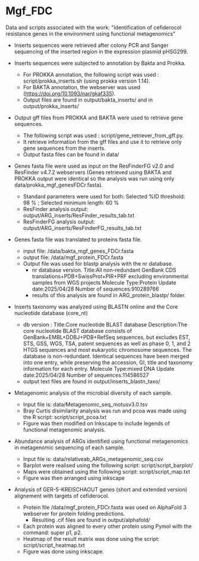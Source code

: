 # Mgf_FDC
Data and scripts associated with the work: "Identification of cefiderocol resistance genes in the environment using functional metagenomics"


- Inserts sequences were retrieved after colony PCR and Sanger sequencing of the inserted region in the expression plasmid pHSG299.

- Inserts sequences were subjected to annotation by Bakta and Prokka.
	- For PROKKA annotation, the following script was used : script/prokka_inserts.sh (using prokka version 1.14).
	- For BAKTA annotation, the webserver was used (https://doi.org/10.1093/nar/gkaf335).
	- Output files are found in output/bakta_inserts/ and in output/prokka_inserts/

- Output gff files from PROKKA and BAKTA were used to retrieve gene sequences. 
	- The following script was used : script/gene_retriever_from_gff.py. 
	- It retrieve information from the gff files and use it to retrieve only gene sequences from the inserts.
	- Output fasta files can be found in data/

- Genes fasta file were used as input on the ResFinderFG v2.0 and ResFinder v4.7.2 webservers (Genes retrieved using BAKTA and PROKKA output were identical so the analysis was run using only data/prokka_mgf_genesFDCr.fasta). 
	- Standard parameters were used for both: Selected %ID threshold:  98 % ; Selected minimum length:  60 %
	- ResFinder analysis output: output/ARG_inserts/ResFinder_results_tab.txt
	- ResFinderFG analysis output: output/ARG_inserts/ResFinderFG_results_tab.txt

- Genes fasta file was translated to proteins fasta file.
	- input file: /data/bakta_mgf_genes_FDCr.fasta
	- output file: /data/mgf_protein_FDCr.fasta
	- Output file was used for blastp analysis with the nr database. 
		- nr database version.
			Title:All non-redundant GenBank CDS translations+PDB+SwissProt+PIR+PRF excluding environmental samples from WGS projects
			Molecule Type:Protein
			Update date:2025/04/28
			Number of sequences:910289766
		- results of this analysis are found in ARG_protein_blastp/ folder. 

- Inserts taxonomy was analyzed using BLASTN online and the Core nucleotide database (core_nt)
	- db version : 
		Title:Core nucleotide BLAST database
		Description:The core nucleotide BLAST database consists of GenBank+EMBL+DDBJ+PDB+RefSeq sequences, but excludes EST, STS, GSS, WGS, TSA, patent sequences as well as phase 0, 1, and 2 HTGS sequences and most eukaryotic chromosome 			sequences. The database is non-redundant. Identical sequences have been merged into one entry, while preserving the accession, GI, title and taxonomy information for each entry.
		Molecule Type:mixed DNA
		Update date:2025/04/28
		Number of sequences:114586527
	- output text files are found in output/inserts_blastn_taxo/

- Metagenomic analysis of the microbial diversity of each sample.
	- Input file is: data/Metagenomic_seq_motusv3.0.tsv
	- Bray Curtis disimilarity analysis was run and pcoa was made using the R script: script/script_pcoa.txt
	- Figure was then modified on Inkscape to include legends of functional metagenomic analysis.
	
- Abundance analysis of ARGs identified using functional metagenomics in metagenomic sequencing of each sample. 
	- Input file is: data/relativeab_ARGs_metagenomic_seq.csv
	- Barplot were realised using the following script:  script/script_barplot/
	- Maps were obtained using the following script: script/script_map.txt
	- Figure was then arranged using inkscape

- Analysis of GER-5-KREISCHAOUT genes (short and extended version) alignement with targets of cefiderocol.
	- Protein file /data/mgf_protein_FDCr.fasta was used on AlphaFold 3 webserver for protein folding predictions.
		- Resulting .cif files are found in output/alphafold/
	- Each protein was aligned to every other protein using Pymol with the command: super p1, p2.
	- Heatmap of the result matrix was done using the script: script/script_heatmap.txt
	- Figure was done using inkscape.
	





	
	

